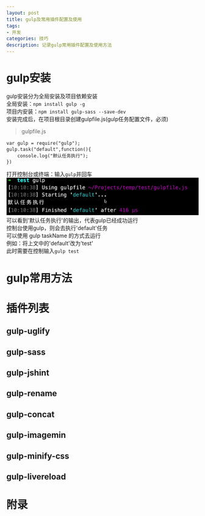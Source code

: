 ```yaml
---
layout: post
title: gulp及常用插件配置及使用
tags:
- 开发
categories: 技巧
description: 记录gulp常用插件配置及使用方法
---
```

# gulp安装
gulp安装分为全局安装及项目依赖安装   
全局安装：`npm install gulp -g`    
项目内安装：`npm install gulp-sass --save-dev`    
安装完成后，在项目根目录创建gulpfile.js(gulp任务配置文件，必须)  
  
>gulpfile.js

```
var gulp = require("gulp");
gulp.task("default",function(){
    console.log("默认任务执行");
})
```
打开控制台或终端：输入`gulp`并回车
![](media/14926542541667.jpg)
可以看到'默认任务执行'的输出，代表gulp已经成功运行    
控制台使用gulp，则会去执行'default'任务  
可以使用 gulp taskName 的方式去运行   
例如：将上文中的'default'改为'test'   
此时需要在控制输入`gulp test`

# gulp常用方法
# 插件列表
## gulp-uglify
## gulp-sass
## gulp-jshint
## gulp-rename
## gulp-concat
## gulp-imagemin
## gulp-minify-css
## gulp-livereload

# 附录


